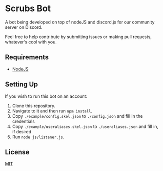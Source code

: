 # Scrubs Bot
A bot being developed on top of nodeJS and discord.js for our community server on Discord.

Feel free to help contribute by submitting issues or making pull requests, whatever's cool with you.

## Requirements
* [NodeJS](https://nodejs.org/)

## Setting Up
If you wish to run this bot on an account:

1. Clone this repository.
2. Navigate to it and then run `npm install`.
3. Copy `./example/config.skel.json` to `./config.json` and fill in the credentials
4. Copy `./example/useraliases.skel.json` to `./useraliases.json` and fill in, if desired
5. Run `node js/listener.js`.

## License
[MIT](LICENSE)
